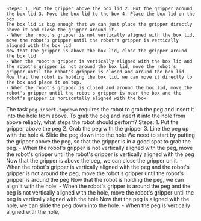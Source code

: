 
    Steps: 1. Put the gripper above the box lid 2. Put the gripper around the box lid 3. Move the box lid to the box 4. Place the box lid on the box
    The box lid is big enough that we can just place the gripper directly above it and close the gripper around it.
    - When the robot's gripper is not vertically aligned with the box lid, move the robot's gripper until the robot's gripper is vertically aligned with the box lid
    Now that the gripper is above the box lid, close the gripper around the box lid
    - When the robot's gripper is vertically aligned with the box lid and the robot's gripper is not around the box lid, move the robot's gripper until the robot's gripper is closed and around the box lid
    Now that the robot is holding the box lid, we can move it directly to the box and place it on top.
    - When the robot's gripper is closed and around the box lid, move the robot's gripper until the robot's gripper is near the box and the robot's gripper is horizontally aligned with the box

The task `peg-insert-topdown` requires the robot to grab the peg and insert it into the hole from above.
To grab the peg and insert it into the hole from above reliably, what steps the robot should perform?
    Steps: 1. Put the gripper above the peg 2. Grab the peg with the gripper 3. Line the peg up with the hole 4. Slide the peg down into the hole
    We need to start by putting the gripper above the peg, so that the gripper is in a good spot to grab the peg.
    - When the robot's gripper is not vertically aligned with the peg, move the robot's gripper until the robot's gripper is vertically aligned with the peg
    Now that the gripper is above the peg, we can close the gripper on it.
    - When the robot's gripper is vertically aligned with the peg and the robot's gripper is not around the peg, move the robot's gripper until the robot's gripper is around the peg
    Now that the robot is holding the peg, we can align it with the hole.
    - When the robot's gripper is around the peg and the peg is not vertically aligned with the hole, move the robot's gripper until the peg is vertically aligned with the hole
    Now that the peg is aligned with the hole, we can slide the peg down into the hole.
    - When the peg is vertically aligned with the hole,